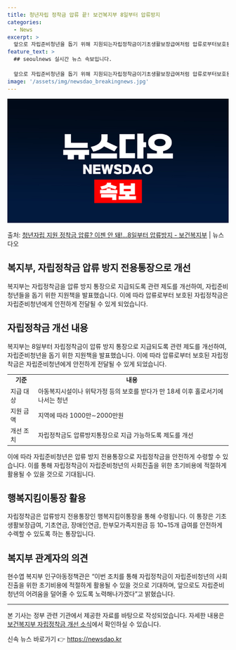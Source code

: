 ```yaml
---
title: 청년자립 정착금 압류 끝! 보건복지부 8일부터 압류방지
categories:
  - News
excerpt: >
  앞으로 자립준비청년을 돕기 위해 지원되는자립정착금이기초생활보장급여처럼 압류로부터보호된다. 보건복지부는 자립정…
feature_text: >
  ## seoulnews 실시간 뉴스 속보입니다.

  앞으로 자립준비청년을 돕기 위해 지원되는자립정착금이기초생활보장급여처럼 압류로부터보호된다. 보건복지부는 자립정…
image: '/assets/img/newsdao_breakingnews.jpg'
---
```


![뉴스다오 속보](/assets/img/newsdao_breakingnews.jpg)

<p>출처: <a href="https://newsdao.kr/3297" rel="dofollow">청년자립 지원 정착금 압류? 이젠 안 돼!…8일부터 압류방지 - 보건복지부</a> | 뉴스다오</p>

<h2>복지부, 자립정착금 압류 방지 전용통장으로 개선</h2>
<p data-ke-size="size16">복지부는 자립정착금을 압류 방지 통장으로 지급되도록 관련 제도를 개선하여, 자립준비청년들을 돕기 위한 지원책을 발표했습니다. 이에 따라 압류로부터 보호된 자립정착금은 자립준비청년에게 안전하게 전달될 수 있게 되었습니다.</p>

<h2 data-ke-size="size26">자립정착금 개선 내용</h2>
<p data-ke-size="size16">복지부는 8일부터 자립정착금이 압류 방지 통장으로 지급되도록 관련 제도를 개선하여, 자립준비청년을 돕기 위한 지원책을 발표했습니다. 이에 따라 압류로부터 보호된 자립정착금은 자립준비청년에게 안전하게 전달될 수 있게 되었습니다.</p>
<table>
  <tr>
    <td style="text-align: center; height: 17px;"><b>기준</b></td>
    <td style="text-align: center; height: 17px;"><b>내용</b></td>
  </tr>
  <tr>
    <td style="text-align: left; height: 17px;">지급 대상</td>
    <td style="text-align: left; height: 17px;">아동복지시설이나 위탁가정 등의 보호를 받다가 만 18세 이후 홀로서기에 나서는 청년</td>
  </tr>
  <tr>
    <td style="text-align: left; height: 17px;">지원 금액</td>
    <td style="text-align: left; height: 17px;">지역에 따라 1000만∼2000만원</td>
  </tr>
  <tr>
    <td style="text-align: left; height: 17px;">개선 조치</td>
    <td style="text-align: left; height: 17px;">자립정착금도 압류방지통장으로 지급 가능하도록 제도를 개선</td>
  </tr>
</table>
<p data-ke-size="size16">이에 따라 자립준비청년은 압류 방지 전용통장으로 자립정착금을 안전하게 수령할 수 있습니다. 이를 통해 자립정착금이 자립준비청년의 사회진출을 위한 초기비용에 적절하게 활용될 수 있을 것으로 기대됩니다.</p>

<h2 data-ke-size="size26">행복지킴이통장 활용</h2>
<p data-ke-size="size16">자립정착금은 압류방지 전용통장인 행복지킴이통장을 통해 수령됩니다. 이 통장은 기초생활보장급여, 기초연금, 장애인연금, 한부모가족지원금 등 10~15개 급여를 안전하게 수렉할 수 있도록 하는 통장입니다.</p>

<h2 data-ke-size="size26">복지부 관계자의 의견</h2>
<p data-ke-size="size16">현수엽 복지부 인구아동정책관은 “이번 조치를 통해 자립정착금이 자립준비청년의 사회진출을 위한 초기비용에 적절하게 활용될 수 있을 것으로 기대하며, 앞으로도 자립준비청년의 어려움을 덜어줄 수 있도록 노력해나가겠다”고 밝혔습니다.</p>

<hr>

<p data-ke-size="size16">본 기사는 정부 관련 기관에서 제공한 자료를 바탕으로 작성되었습니다. 자세한 내용은 <a href="https://newsdao.kr/3297">보건복지부 자립정착금 개선 소식</a>에서 확인하실 수 있습니다.</p> 

신속 뉴스 바로가기 👉 <a href="https://newsdao.kr" rel="dofollow">https://newsdao.kr</a>


